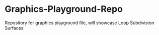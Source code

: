 # Graphics-Playground-Repo
Repository for graphics playground file, will showcase Loop Subdivision Surfaces
